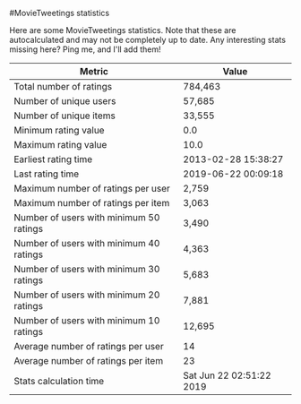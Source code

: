 #MovieTweetings statistics

Here are some MovieTweetings statistics. Note that these are autocalculated and may not be completely up to date. Any interesting stats missing here? Ping me, and I'll add them!

Metric | Value
--- | ---
Total number of ratings                 | 784,463
Number of unique users                  | 57,685
Number of unique items                  | 33,555
Minimum rating value                    | 0.0
Maximum rating value                    | 10.0
Earliest rating time                    | 2013-02-28 15:38:27
Last rating time                        | 2019-06-22 00:09:18
Maximum number of ratings per user      | 2,759
Maximum number of ratings per item      | 3,063
Number of users with minimum 50 ratings | 3,490
Number of users with minimum 40 ratings | 4,363
Number of users with minimum 30 ratings | 5,683
Number of users with minimum 20 ratings | 7,881
Number of users with minimum 10 ratings | 12,695
Average number of ratings per user      | 14
Average number of ratings per item      | 23
Stats calculation time                  | Sat Jun 22 02:51:22 2019

